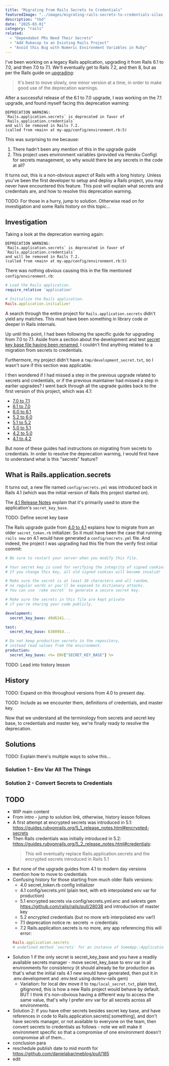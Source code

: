 ```yaml
---
title: "Migrating From Rails Secrets to Credentials"
featuredImage: "../images/migrating-rails-secrets-to-credentials-silas-kohler-C1P4wHhQbjM-unsplash.jpg"
description: "tbd"
date: "2025-03-01"
category: "rails"
related:
  - "Dependabot PRs Need Their Secrets"
  - "Add Rubocop to an Existing Rails Project"
  - "Avoid this Bug with Numeric Environment Variables in Ruby"
---
```


I've been working on a legacy Rails application, upgrading it from Rails 6.1 to 7.0, and then 7.0 to 7.1. We'll eventually get to Rails 7.2, and then 8, but as per the Rails guide on [upgrading](https://guides.rubyonrails.org/upgrading_ruby_on_rails.html#the-upgrade-process):

> It's best to move slowly, one minor version at a time, in order to make good use of the deprecation warnings.

After a successful release of the 6.1 to 7.0 upgrade, I was working on the 7.1 upgrade, and found myself facing this deprecation warning:

```
DEPRECATION WARNING:
`Rails.application.secrets` is deprecated in favor of `Rails.application.credentials`
and will be removed in Rails 7.2.
(called from <main> at my-app/config/environment.rb:5)
```

This was surprising to me because:

1. There hadn't been any mention of this in the upgrade guide
2. This project uses environment variables (provided via Heroku Config) for secrets management, so why would there be any secrets in the code at all?

It turns out, this is a non-obvious aspect of Rails with a long history. Unless you've been the first developer to setup and deploy a Rails project, you may never have encountered this feature. This post will explain what secrets and credentials are, and how to resolve this deprecation warning.

TODO: For those in a hurry, jump to solution. Otherwise read on for investigation and some Rails history on this topic...

## Investigation

Taking a look at the deprecation warning again:

```
DEPRECATION WARNING:
`Rails.application.secrets` is deprecated in favor of `Rails.application.credentials`
and will be removed in Rails 7.2.
(called from <main> at my-app/config/environment.rb:5)
```

There was nothing obvious causing this in the file mentioned `config/environment.rb`:

```ruby
# Load the Rails application.
require_relative 'application'

# Initialize the Rails application.
Rails.application.initialize!
```

A search through the entire project for `Rails.application.secrets` didn't yield any matches. This must have been something in library code or deeper in Rails internals.

Up until this point, I had been following the specific guide for upgrading from 7.0 to 7.1. Aside from a section about the development and test [secret key base file having been renamed](https://guides.rubyonrails.org/upgrading_ruby_on_rails.html#development-and-test-environments-secret-key-base-file-changed), I couldn't find anything related to a migration from secrets to credentials.

Furthermore, my project didn't have a `tmp/development_secret.txt`, so I wasn't sure if this section was applicable.

I then wondered if I had missed a step in the previous upgrade related to secrets and credentials, or if the previous maintainer had missed a step in earlier upgrades? I went back through all the upgrade guides back to the first version of this project, which was 4.1:

* [7.0 to 7.1](https://guides.rubyonrails.org/upgrading_ruby_on_rails.html#upgrading-from-rails-7-0-to-rails-7-1)
* [6.1 to 7.0](https://guides.rubyonrails.org/upgrading_ruby_on_rails.html#upgrading-from-rails-6-1-to-rails-7-0)
* [6.0 to 6.1](https://guides.rubyonrails.org/upgrading_ruby_on_rails.html#upgrading-from-rails-6-0-to-rails-6-1)
* [5.2 to 6.0](https://guides.rubyonrails.org/upgrading_ruby_on_rails.html#upgrading-from-rails-5-2-to-rails-6-0)
* [5.1 to 5.2](https://guides.rubyonrails.org/upgrading_ruby_on_rails.html#upgrading-from-rails-5-1-to-rails-5-2)
* [5.0 to 5.1](https://guides.rubyonrails.org/upgrading_ruby_on_rails.html#upgrading-from-rails-5-0-to-rails-5-1)
* [4.2 to 5.0](https://guides.rubyonrails.org/upgrading_ruby_on_rails.html#upgrading-from-rails-4-2-to-rails-5-0)
* [4.1 to 4.2](https://guides.rubyonrails.org/upgrading_ruby_on_rails.html#upgrading-from-rails-4-1-to-rails-4-2)

But none of these guides had instructions on migrating from secrets to credentials. In order to resolve the deprecation warning, I would first have to understand what is this "secrets" feature?

## What is Rails.application.secrets

It turns out, a new file named `config/secrets.yml` was introduced back in Rails 4.1 (which was the initial version of Rails this project started on).

The [4.1 Release Notes](https://guides.rubyonrails.org/4_1_release_notes.html#config-secrets-yml) explain that it's primarily used to store the application's `secret_key_base`.

TODO: Define secret key base

The Rails upgrade guide from [4.0 to 4.1](https://guides.rubyonrails.org/upgrading_ruby_on_rails.html#config-secrets-yml) explains how to migrate from an older `secret_token.rb` initializer. So it must have been the case that running `rails new` on 4.1 would have generated a `config/secrets.yml` file. And indeed, the project I was upgrading had this file from the verify first initial commit:

```yml
# Be sure to restart your server when you modify this file.

# Your secret key is used for verifying the integrity of signed cookies.
# If you change this key, all old signed cookies will become invalid!

# Make sure the secret is at least 30 characters and all random,
# no regular words or you'll be exposed to dictionary attacks.
# You can use `rake secret` to generate a secure secret key.

# Make sure the secrets in this file are kept private
# if you're sharing your code publicly.

development:
  secret_key_base: d9d6241...

test:
  secret_key_base: 638095d...

# Do not keep production secrets in the repository,
# instead read values from the environment.
production:
  secret_key_base: <%= ENV["SECRET_KEY_BASE"] %>
```

TODO: Lead into history lesson

## History

TODO: Expand on this throughout versions from 4.0 to present day.

TOOD: Include as we encounter them, definitions of credentials, and master key.

Now that we understand all the terminology from secrets and secret key base, to credentials and master key, we're finally ready to resolve the deprecation.

## Solutions

TODO: Explain there's multiple ways to solve this...

### Solution 1 - Env Var All The Things

### Solution 2 - Convert Secrets to Credentials

## TODO
* WIP main content
* From intro - jump to solution link, otherwise, history lesson follows
* A first attempt at encrypted secrets was introduced in 5.1: https://guides.rubyonrails.org/5_1_release_notes.html#encrypted-secrets
* Then Rails credentials was initially introduced in 5.2: https://guides.rubyonrails.org/5_2_release_notes.html#credentials:
  > This will eventually replace Rails.application.secrets and the encrypted secrets introduced in Rails 5.1
* But none of the upgrade guides from 4.1 to modern day versions mention how to move to credentials
* Confusing history for those starting from much older Rails versions:
  * 4.0 secret_token.rb config initializer
  * 4.1 config/secrets.yml (plain text, with erb interpolated env var for production)
  * 5.1 encrypted secrets via config/secrets.yml.enc and sekrets gem https://github.com/rails/rails/pull/28038 and introduction of master key
  * 5.2 encrypted credentials (but no more erb interpolated env var!)
  * 7.1 deprecation notice re: secrets -> credentials
  * 7.2 Rails.application.secrets is no more, any app referencing this will error:
  ```ruby
  Rails.application.secrets
  # undefined method `secrets' for an instance of SomeApp::Application (NoMethodError)
  ```
* Solution 1 if the only secret is secret_key_base and you have a readily available secrets manager - move secret_key_base to env var in all environments for consistency (it should already be for production as that's what the initial rails 4.1 new would have generated, then put it in .env.development and .env.test using dotenv-rails gem)
  * Variation: for local dev move it to `tmp/local_secret.txt`, plain text, gitignored, this is how a new Rails project would behave by default. BUT I think it's non-obvious having a different way to access the same value, that's why I prefer env var for all secrets across all environments.
* Solution 2: if you have other secrets besides secret key base, and have references in code to Rails.application.secrets[:something], and don't have secrets manager, or not available to everyone on the team, then convert secrets to credentials as follows - note we will make it environment specific so that a compromise of one environment doesn't compromise all of them...
* conclusion para
* reschedule publish date to mid month for https://github.com/danielabar/meblog/pull/185
* edit
